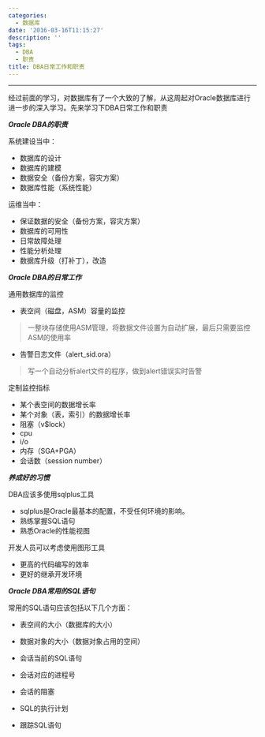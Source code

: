 ```yaml
---
categories:
  - 数据库
date: '2016-03-16T11:15:27'
description: ''
tags:
  - DBA
  - 职责
title: DBA日常工作和职责
---
```



---

经过前面的学习，对数据库有了一个大致的了解，从这周起对Oracle数据库进行进一步的深入学习。先来学习下DBA日常工作和职责

***Oracle DBA的职责***

系统建设当中：

- 数据库的设计
- 数据库的建模
- 数据安全（备份方案，容灾方案）
- 数据库性能（系统性能）

运维当中：

- 保证数据的安全（备份方案，容灾方案）
- 数据库的可用性
- 日常故障处理
- 性能分析处理
- 数据库升级（打补丁），改造

***Oracle DBA的日常工作***

通用数据库的监控

- 表空间（磁盘，ASM）容量的监控

> 一整块存储使用ASM管理，将数据文件设置为自动扩展，最后只需要监控ASM的使用率

- 告警日志文件（alert_sid.ora）

> 写一个自动分析alert文件的程序，做到alert错误实时告警

定制监控指标

- 某个表空间的数据增长率
- 某个对象（表，索引）的数据增长率
- 阻塞（v$lock）
- cpu
- i/o
- 内存（SGA+PGA）
- 会话数（session number）

***养成好的习惯***

DBA应该多使用sqlplus工具

- sqlplus是Oracle最基本的配置，不受任何环境的影响。
- 熟练掌握SQL语句
- 熟悉Oracle的性能视图

开发人员可以考虑使用图形工具

- 更高的代码编写的效率
- 更好的继承开发环境

***Oracle DBA常用的SQL语句***

常用的SQL语句应该包括以下几个方面：

- 表空间的大小（数据库的大小）


- 数据对象的大小（数据对象占用的空间）


- 会话当前的SQL语句


- 会话对应的进程号


- 会话的阻塞


- SQL的执行计划


- 跟踪SQL语句

<!--more-->